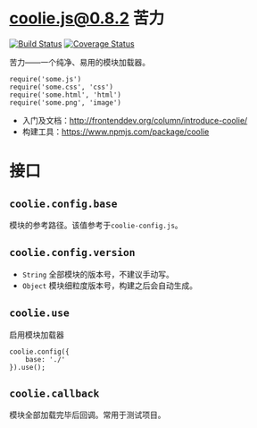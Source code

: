 # coolie.js@0.8.2 苦力 
[![Build Status][travis-img]][travis-url] 
[![Coverage Status][coveralls-img]][coveralls-url]


苦力——一个纯净、易用的模块加载器。

```
require('some.js')
require('some.css', 'css')
require('some.html', 'html')
require('some.png', 'image')
```


- 入门及文档：<http://frontenddev.org/column/introduce-coolie/>
- 构建工具：<https://www.npmjs.com/package/coolie>



# 接口
## `coolie.config.base`
模块的参考路径。该值参考于`coolie-config.js`。


## `coolie.config.version`
- `String` 全部模块的版本号，不建议手动写。
- `Object` 模块细粒度版本号，构建之后会自动生成。


## `coolie.use`
启用模块加载器
```
coolie.config({
	base: './'
}).use();
```

## `coolie.callback`
模块全部加载完毕后回调。常用于测试项目。



[travis-img]: https://travis-ci.org/cloudcome/coolie.svg?branch=master
[travis-url]: https://travis-ci.org/cloudcome/coolie
[coveralls-img]: https://coveralls.io/repos/cloudcome/coolie/badge.svg
[coveralls-url]: https://coveralls.io/r/cloudcome/coolie
